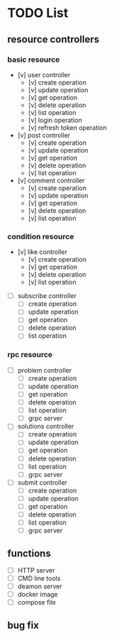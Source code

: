# TODO List

## resource controllers

### basic resource
- [v] user controller 
    - [v] create operation
    - [v] update operation
    - [v] get operation
    - [v] delete operation
    - [v] list operation
    - [v] login operation
    - [v] refresh token operation
- [v] post controller
    - [v] create operation
    - [v] update operation
    - [v] get operation
    - [v] delete operation
    - [v] list operation
- [v] comment controller
    - [v] create operation
    - [v] update operation
    - [v] get operation
    - [v] delete operation
    - [v] list operation

### condition resource
- [v] like controller
    - [v] create operation
    - [v] get operation
    - [v] delete operation
    - [v] list operation
- [ ] subscribe controller
    - [ ] create operation
    - [ ] update operation
    - [ ] get operation
    - [ ] delete operation
    - [ ] list operation

### rpc resource
- [ ] problem controller
    - [ ] create operation
    - [ ] update operation
    - [ ] get operation
    - [ ] delete operation
    - [ ] list operation
    - [ ] grpc server
- [ ] solutions controller
    - [ ] create operation
    - [ ] update operation
    - [ ] get operation
    - [ ] delete operation
    - [ ] list operation
    - [ ] grpc server
- [ ] submit controller
    - [ ] create operation
    - [ ] update operation
    - [ ] get operation
    - [ ] delete operation
    - [ ] list operation
    - [ ] grpc server

## functions

- [ ] HTTP server
- [ ] CMD line tools
- [ ] deamon server
- [ ] docker image 
- [ ] compose file

## bug fix